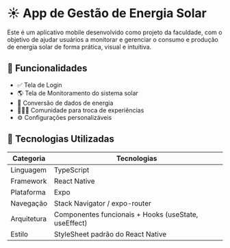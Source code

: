 # ☀️ App de Gestão de Energia Solar

Este é um aplicativo mobile desenvolvido como projeto da faculdade, com o objetivo de ajudar usuários a monitorar e gerenciar o consumo e produção de energia solar de forma prática, visual e intuitiva.

## 📱 Funcionalidades

- ✅ Tela de Login
- 🌎 Tela de Monitoramento do sistema solar
- 🔄 Conversão de dados de energia
- 🧑‍🤝‍🧑 Comunidade para troca de experiências
- ⚙️ Configurações personalizáveis

## 🔧 Tecnologias Utilizadas

| Categoria | Tecnologias |
|----------|-------------|
| Linguagem | TypeScript |
| Framework | React Native |
| Plataforma | Expo |
| Navegação | Stack Navigator / expo-router |
| Arquitetura | Componentes funcionais + Hooks (useState, useEffect) |
| Estilo | StyleSheet padrão do React Native |
